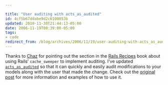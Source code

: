```yaml
---

title: "User auditing with acts_as_audited"
id: 4cf5b67ddabe9d2c6100053b
updated: 2010-11-30T21:44:13-05:00
date: 2006-11-19T00:39:00-05:00
tags:
- code
redirect_from: /blog/archives/2006/11/19/user-auditing-with-acts_as_audited/
---
```


Thanks to [Chaz](/2006/7/21/acts_as_audited#comment-656) for pointing out the section in the [Rails Recipes](http://www.pragmaticprogrammer.com/titles/fr_rr/index.html) book about using Rails' <code>cache\_sweeper</code> to implement auditing. I've updated [<code>acts\_as\_audited</code>](/2006/7/21/acts_as_audited) so that it can quickly and easily audit modifications to your models along with the user that made the change. Check out the [original post](/2006/7/21/acts_as_audited) for more information and examples of how to use it.
